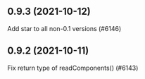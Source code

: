 ## 0.9.3 (2021-10-12)

Add star to all non-0.1 versions (#6146)

## 0.9.2 (2021-10-11)

Fix return type of readComponents() (#6143)

